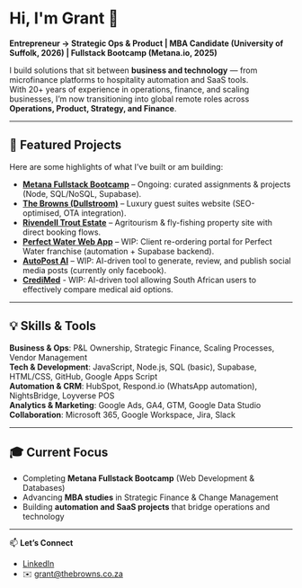 # Hi, I'm Grant 👋

**Entrepreneur → Strategic Ops & Product | MBA Candidate (University of Suffolk, 2026) | Fullstack Bootcamp (Metana.io, 2025)**  

I build solutions that sit between **business and technology** — from microfinance platforms to hospitality automation and SaaS tools.  
With 20+ years of experience in operations, finance, and scaling businesses, I’m now transitioning into global remote roles across **Operations, Product, Strategy, and Finance**.  

---

## 🚀 Featured Projects
Here are some highlights of what I’ve built or am building:

- **[Metana Fullstack Bootcamp](#)** – Ongoing: curated assignments & projects (Node, SQL/NoSQL, Supabase).  
- **[The Browns (Dullstroom)](#)** – Luxury guest suites website (SEO-optimised, OTA integration).  
- **[Rivendell Trout Estate](#)** – Agritourism & fly-fishing property site with direct booking flows.  
- **[Perfect Water Web App](#)** – WIP: Client re-ordering portal for Perfect Water franchise (automation + Supabase backend).  
- **[AutoPost AI](#)** – WIP: AI-driven tool to generate, review, and publish social media posts (currently only facebook).
- **[CrediMed](#)** - WIP: AI-driven tool allowing South African users to effectively compare medical aid options. 

---

## 💡 Skills & Tools
**Business & Ops**: P&L Ownership, Strategic Finance, Scaling Processes, Vendor Management  
**Tech & Development**: JavaScript, Node.js, SQL (basic), Supabase, HTML/CSS, GitHub, Google Apps Script  
**Automation & CRM**: HubSpot, Respond.io (WhatsApp automation), NightsBridge, Loyverse POS  
**Analytics & Marketing**: Google Ads, GA4, GTM, Google Data Studio  
**Collaboration**: Microsoft 365, Google Workspace, Jira, Slack  

---

## 🎓 Current Focus
- Completing **Metana Fullstack Bootcamp** (Web Development & Databases)  
- Advancing **MBA studies** in Strategic Finance & Change Management  
- Building **automation and SaaS projects** that bridge operations and technology  

---

📫 **Let’s Connect**  
- [LinkedIn](https://www.linkedin.com/in/grant-brown1)  
- ✉️ grant@thebrowns.co.za  
